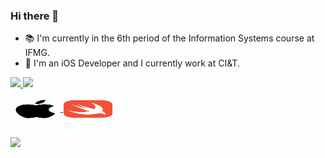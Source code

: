 ### Hi there 👋

- 📚 I'm currently in the 6th period of the Information Systems course at IFMG.
- 📱 I'm an iOS Developer and I currently work at CI&T. 

 <div>
  <a href="https://github.com/marcelosimim">
  <img height="200em" src="https://github-readme-stats.vercel.app/api?username=marcelosimim&show_icons=true&theme=algolia&include_all_commits=true&count_private=true"/>
 <img height="200em" src="https://github-readme-stats.vercel.app/api/top-langs/?username=marcelosimim&layout=compact&langs_count=7&theme=algolia"/>
</div>
 
 <div style="display: inline_block;"><br>
   <img align="center" alt="Marcelo-Apple" height="30" width="80" src="https://raw.githubusercontent.com/devicons/devicon/master/icons/apple/apple-original.svg">
  <img align="center" alt="Marcelo-Swift" height="30" width="80" src="https://raw.githubusercontent.com/devicons/devicon/master/icons/swift/swift-original.svg">
</div>
 
 ##
 
<div> 
  <a href="https://www.linkedin.com/in/marcelosimim" target="_blank"><img src="https://img.shields.io/badge/-LinkedIn-%230077B5?style=for-the-badge&logo=linkedin&logoColor=white" target="_blank"></a> 
</div>

<!--
**marcelosimim/marcelosimim** is a ✨ _special_ ✨ repository because its `README.md` (this file) appears on your GitHub profile.

Here are some ideas to get you started:

- 🔭 I’m currently working on ...
- 🌱 I’m currently learning ...
- 👯 I’m looking to collaborate on ...
- 🤔 I’m looking for help with ...
- 💬 Ask me about ...
- 📫 How to reach me: ...
- 😄 Pronouns: ...
- ⚡ Fun fact: ...
-->
